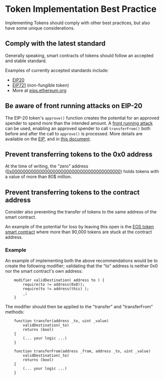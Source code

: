 # Token Implementation Best Practice

Implementing Tokens should comply with other best practices, but also have some unique
considerations.

## Comply with the latest standard

Generally speaking, smart contracts of tokens should follow an accepted and stable standard.

Examples of currently accepted standards include:

- [EIP20](https://github.com/ethereum/EIPs/blob/master/EIPS/eip-20.md)
- [EIP721](https://github.com/ethereum/EIPs/blob/master/EIPS/eip-721.md) (non-fungible token)
- More at [eips.ethereum.org](https://eips.ethereum.org/erc#final)

## Be aware of front running attacks on EIP-20

The EIP-20 token's `approve()` function creates the potential for an approved spender to spend more
than the intended amount. A
[front running attack](./known_attacks/#transaction-ordering-dependence-tod-front-running) can be
used, enabling an approved spender to call `transferFrom()` both before and after the call to
`approve()` is processed. More details are available on the
[EIP](https://github.com/ethereum/EIPs/blob/master/EIPS/eip-20.md#approve), and in
[this document](https://docs.google.com/document/d/1YLPtQxZu1UAvO9cZ1O2RPXBbT0mooh4DYKjA_jp-RLM/edit).

## Prevent transferring tokens to the 0x0 address

At the time of writing, the "zero" address
([0x0000000000000000000000000000000000000000](https://etherscan.io/address/0x0000000000000000000000000000000000000000))
holds tokens with a value of more than 80$ million.

## Prevent transferring tokens to the contract address

Consider also preventing the transfer of tokens to the same address of the smart contract.

An example of the potential for loss by leaving this open is the
[EOS token smart contract](https://etherscan.io/address/0x86fa049857e0209aa7d9e616f7eb3b3b78ecfdb0)
where more than 90,000 tokens are stuck at the contract address.

### Example

An example of implementing both the above recommendations would be to create the following
modifier; validating that the "to" address is neither 0x0 nor the smart contract's own address:

```sol
    modifier validDestination( address to ) {
        require(to != address(0x0));
        require(to != address(this) );
        _;
    }
```

The modifier should then be applied to the "transfer" and "transferFrom" methods:

```sol
    function transfer(address _to, uint _value)
        validDestination(_to)
        returns (bool) 
    {
        (... your logic ...)
    }

    function transferFrom(address _from, address _to, uint _value)
        validDestination(_to)
        returns (bool) 
    {
        (... your logic ...)
    }
```
